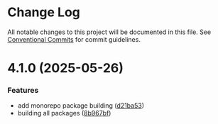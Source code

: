 # Change Log

All notable changes to this project will be documented in this file.
See [Conventional Commits](https://conventionalcommits.org) for commit guidelines.

# 4.1.0 (2025-05-26)

### Features

- add monorepo package building ([d21ba53](https://github.com/baaaaaaaaasowenyaaaaaaamamabeatsebaaah/svarog/commit/d21ba53e2f6b82eed3c048658966cf3b3033fb10))
- building all packages ([8b967bf](https://github.com/baaaaaaaaasowenyaaaaaaamamabeatsebaaah/svarog/commit/8b967bf4c958b6784baef6f40edd22654123dc87))
